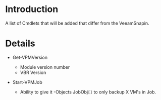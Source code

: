 # Introduction #

A list of Cmdlets that will be added that differ from the VeeamSnapin.

# Details #

  * Get-VPMVersion
    * Module version number
    * VBR Version

  * Start-VPMJob
    * Ability to give it -Objects JobObj`[]` to only backup X VM's in Job.